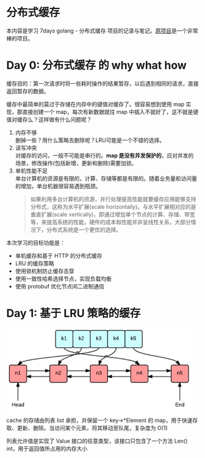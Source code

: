 # 分布式缓存
本内容是学习 7days golang - 分布式缓存 项目的记录与笔记。[原项目](https://github.com/geektutu/7days-golang/tree/master/gee-cache)是一个非常棒的项目。

# Day 0: 分布式缓存 的 why what how
缓存目的：第一次请求时将一些耗时操作的结果暂存，以后遇到相同的请求，直接返回暂存的数据。

缓存中最简单的莫过于存储在内存中的键值对缓存了。很容易想到使用 map 实现，那直接创建一个 map，每次有新数据就往 map 中插入不就好了，这不就是键值对缓存么？这样做有什么问题呢？
1. 内存不够  
   删掉一些？用什么策略去删除呢？LRU可能是一个不错的选择。
2. 读写冲突  
   对缓存的访问，一般不可能是串行的。**map 是没有并发保护的**，应对并发的场景，修改操作(包括新增，更新和删除)需要加锁。
3. 单机性能不足  
   单台计算机的资源是有限的，计算、存储等都是有限的。随着业务量和访问量的增加，单台机器很容易遇到瓶颈。
   > 如果利用多台计算机的资源，并行处理提高性能就要缓存应用能够支持分布式，这称为水平扩展(scale horizontally)。与水平扩展相对应的是垂直扩展(scale vertically)，即通过增加单个节点的计算、存储、带宽等，来提高系统的性能，硬件的成本和性能并非呈线性关系，大部分情况下，分布式系统是一个更优的选择。

本次学习的目标功能是：
+ 单机缓存和基于 HTTP 的分布式缓存
+ LRU 的缓存策略
+ 使用锁机制防止缓存击穿
+ 使用一致性哈希选择节点，实现负载均衡
+ 使用 protobuf 优化节点间二进制通信

# Day 1: 基于 LRU 策略的缓存
![](7day_cache/lru.jpg)
cache 的存储由列表 list 承担，并保留一个 key->*Element 的 map，用于快速存取、更新、删除。当访问某个元素，将其移动至队尾，复杂度为 O(1)

列表允许值是实现了 Value 接口的任意类型，该接口只包含了一个方法 Len() int，用于返回值所占用的内存大小